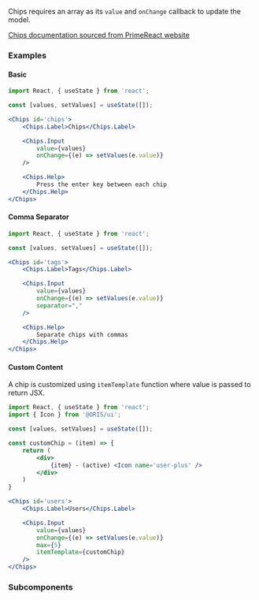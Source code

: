 Chips requires an array as its `value` and `onChange` callback to update the model.

[Chips documentation sourced from PrimeReact website](https://www.primefaces.org/primereact/showcase/#/chips)

### Examples

#### Basic
```jsx
import React, { useState } from 'react';

const [values, setValues] = useState([]);

<Chips id='chips'>
    <Chips.Label>Chips</Chips.Label>

    <Chips.Input
        value={values}
        onChange={(e) => setValues(e.value)}
    />

    <Chips.Help>
        Press the enter key between each chip
    </Chips.Help>
</Chips>
```

#### Comma Separator
```jsx
import React, { useState } from 'react';

const [values, setValues] = useState([]);

<Chips id='tags'>
    <Chips.Label>Tags</Chips.Label>

    <Chips.Input
        value={values}
        onChange={(e) => setValues(e.value)}
        separator=","
    />

    <Chips.Help>
        Separate chips with commas
    </Chips.Help>
</Chips>
```

#### Custom Content

A chip is customized using `itemTemplate` function where value is passed to return JSX.

```jsx
import React, { useState } from 'react';
import { Icon } from '@ORIS/ui';

const [values, setValues] = useState([]);

const customChip = (item) => {
    return (
        <div>
            {item} - (active) <Icon name='user-plus' />
        </div>
    )
}

<Chips id='users'>
    <Chips.Label>Users</Chips.Label>

    <Chips.Input
        value={values}
        onChange={(e) => setValues(e.value)}
        max={5}
        itemTemplate={customChip}
    />
</Chips>
```

### Subcomponents